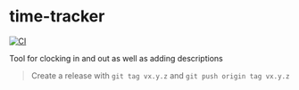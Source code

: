 # time-tracker

[![CI](https://github.com//time-tracker/workflows/CI/badge.svg)](https://github.com//time-tracker/actions)

Tool for clocking in and out as well as adding descriptions

> Create a release with `git tag vx.y.z` and `git push origin tag vx.y.z`